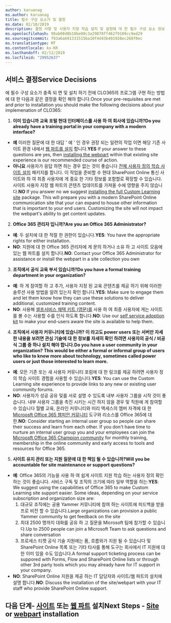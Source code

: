```yaml
---
author: karuanag
ms.author: karuanag
title: 필수 구성 요소가 및 결정
ms.date: 02/10/2019
description: 결정 사항 및 사용자 지정 학습 설치 및 설정에 대 한 필수 구성 요소 정보
ms.openlocfilehash: 99ab08d8b18be00c3a29878ff462f9109cc9ed29
ms.sourcegitcommit: f93a6a691331515ba10f4d43b491928ec268f0ec
ms.translationtype: MT
ms.contentlocale: ko-KR
ms.lasthandoff: 02/12/2019
ms.locfileid: "29952637"
---
```

## <a name="service-decisions"></a><span data-ttu-id="c9d2a-103">서비스 결정</span><span class="sxs-lookup"><span data-stu-id="c9d2a-103">Service Decisions</span></span>

<span data-ttu-id="c9d2a-104">에 필수 구성 요소가 충족 되 면 및 설치 하기 전에 CLO365의 프로그램 구현 하는 방법에 대 한 다음과 같은 결정을 확인 해야 합니다.</span><span class="sxs-lookup"><span data-stu-id="c9d2a-104">Once your pre-requisites are met and prior to installation you should make the following decisions about your implemenation of CLO365:</span></span>

1. <span data-ttu-id="c9d2a-105">**이미 있습니까 교육 포털 현대 인터페이스를 사용 하 여 회사에 있습니까?**</span><span class="sxs-lookup"><span data-stu-id="c9d2a-105">**Do you already have a training portal in your company with a modern interface?**</span></span>

- <span data-ttu-id="c9d2a-106">**예** 이러한 질문에 대 한 대답 ' 예 ' 인 경우 권장 되는 일련의 작업 이면 해당 기존 사이트 환경 내에서 [웹 파트를 설치](installwebpart.md) 합니다.</span><span class="sxs-lookup"><span data-stu-id="c9d2a-106">**YES** If your answer to these questions are yes, then [installing the webpart](installwebpart.md) within that existing site experience is our recommended course of action.</span></span>
- <span data-ttu-id="c9d2a-p101">**아니요** 사용자가 응답 하면 하는 경우 없는 것이 좋습니다 [전체 사용자 정의 학습 사이트 설치](installsitepackage.md) 패키지를 합니다.  이 작업을 준비할 수 현대 SharePoint Online 통신 사이트와 하 여 최종 사용자에 게 중요 한 기타 정보를 포함할로 확장할 수 있습니다.  사이트 사용자 지정 웹 파트의 콘텐츠 업데이트를 가져올 수에 영향을 주지 않습니다.</span><span class="sxs-lookup"><span data-stu-id="c9d2a-p101">**NO** If you answer no we suggest [installing the full Custom Learning site](installsitepackage.md) package.  This will prepare you with a modern SharePoint Online communication site that your can expand to house other information that is important to your end users.  Customizing the site will not impact the webpart's ability to get content updates.</span></span> 

2. <span data-ttu-id="c9d2a-110">**Office 365 관리자 입니까?**</span><span class="sxs-lookup"><span data-stu-id="c9d2a-110">**Are you an Office 365 Administrator?**</span></span>

- <span data-ttu-id="c9d2a-111">**예**: 두 설치에 대 한 적절 한 권한이 있습니다.</span><span class="sxs-lookup"><span data-stu-id="c9d2a-111">**YES**:  You have the appropriate rights for either installation.</span></span>
- <span data-ttu-id="c9d2a-112">**NO**: 지원에 대 한 Office 365 관리자에 게 문의 하거나 소유 하 고 사이트 모음에 있는 웹 파트를 설치 합니다.</span><span class="sxs-lookup"><span data-stu-id="c9d2a-112">**NO**: Contact your Office 365 Administrator for assistance or install the webpart in a site collection you own</span></span>

3. <span data-ttu-id="c9d2a-113">**조직에서 공식 교육 부서 있습니까?**</span><span class="sxs-lookup"><span data-stu-id="c9d2a-113">**Do you have a formal training department in your organization?**</span></span>

- <span data-ttu-id="c9d2a-114">**예**: 하 게 참여할 하 고 추가, 사용자 지정 된 교육 콘텐츠를 제공 하기 위해 이러한 솔루션 사용 방법을 알려 있는지 확인 합니다.</span><span class="sxs-lookup"><span data-stu-id="c9d2a-114">**YES**:  Make sure to engage them and let them know how they can use these solutions to deliver additional, customized training content.</span></span>
- <span data-ttu-id="c9d2a-115">**NO**: 사용해 [셀프서비스 채택 키트 (영문)를](driveadoption.md) 사용 하 여 최종 사용자에 게는 사이트를 볼 수는 사용할 수를 인식 하도록 합니다.</span><span class="sxs-lookup"><span data-stu-id="c9d2a-115">**NO**:  Use our [self service adoption kit](driveadoption.md) to make your end-users aware the site is available to help them.</span></span>

4. <span data-ttu-id="c9d2a-116">**조직에서 사용자 커뮤니티에 있습니까?  이 라고도 power users 또는 서버만 자세한 내용을 보려면 관심 기술에 대 한 정보를 자세히 확인 하려면 사용자의 공식 / 비공식 그룹 중 하나 설치 해야 합니다.**</span><span class="sxs-lookup"><span data-stu-id="c9d2a-116">**Do you have a user community in your organization?  This would be either a formal or informal group of users who like to know more about technology, sometimes called power users or just those interested to learn more.**</span></span>

- <span data-ttu-id="c9d2a-117">**예**: 모든 기존 또는 새 사용자 커뮤니티 포럼에 대 한 링크를 제공 하려면 사용자 정의 학습 사이트 경험을 사용할 수 있습니다.</span><span class="sxs-lookup"><span data-stu-id="c9d2a-117">**YES**:  You can use the Custom Learning site experience to provide links to any new or existing user community forums.</span></span>
- <span data-ttu-id="c9d2a-p102">**NO**: 사용자가 성공 공유 및를 서로 설명 수 있도록 내부 사용자 그룹을 시작 것이 좋습니다.  내부 사용자 그룹을 촉진 시키는 시간 하지 않을 경우 및 직원에 게 참여할 수 있습니다 월별 교육, 온라인 커뮤니티와 미리 액세스의 멤버 자격에 대 한 [Microosft Office 365 챔피언 커뮤니티](https://aka.ms/O365Champions) 도구와 리소스를 Office 365에 대 한.</span><span class="sxs-lookup"><span data-stu-id="c9d2a-p102">**NO**:  Consider starting an internal user group so people can share their success and learn from each other.  If you don't have time to nurture an internal user group you and your employees can join the [Microosft Office 365 Champion community](https://aka.ms/O365Champions) for monthly training, membership in the online community and early access to tools and resources for Office 365.</span></span>

5.  <span data-ttu-id="c9d2a-120">**사이트 유지 관리 또는 지원 질문에 대 한 책임 될 수 있습니까?**</span><span class="sxs-lookup"><span data-stu-id="c9d2a-120">**Will you be accountable for site maintenance or support questions?**</span></span>

- <span data-ttu-id="c9d2a-p103">**예**: Office 365의 기능을 사용 하 여 쉽게 사이트 지원 학습 하는 사용자 정의 확인 하는 것이 좋습니다.  서비스 구독 및 조직의 크기에 따라 일부 역할을 하는:</span><span class="sxs-lookup"><span data-stu-id="c9d2a-p103">**YES**: We suggest using the capabilities of Office 365 to make Custom Learning site support easier.  Some ideas, depending on your service subscription and organization size are:</span></span>
    1. <span data-ttu-id="c9d2a-123">대규모 조직에는 공용 Yammer 커뮤니티에 참여 하는 사이트에 피드백을 받을 프로 비전 할 수 있습니다.</span><span class="sxs-lookup"><span data-stu-id="c9d2a-123">Large organizations can provision a public Yammer community to get feedback on the site</span></span>
    2. <span data-ttu-id="c9d2a-124">최대 2500 명까지 대화를 공유 하 고 질문을 Microsoft 팀에 참가할 수 있습니다.</span><span class="sxs-lookup"><span data-stu-id="c9d2a-124">Up to 2500 people can join a Microsoft Team to ask questions and share conversation</span></span>
    3. <span data-ttu-id="c9d2a-125">프로세스 티켓 공식 기술 지원에는 폼, 흐름와가 지원 될 수 있습니다 및 SharePoint Online 목록 또는 기타 타사를 통해 도구는 회사에서 IT 지원에 대 한 이미 있을 수도 있습니다.</span><span class="sxs-lookup"><span data-stu-id="c9d2a-125">A formal support ticketing process can be suppored with Forms, Flow and SharePoint Online lists or through other 3rd party tools which you may already have for IT support in your company.</span></span> 
- <span data-ttu-id="c9d2a-126">**NO**: SharePoint Online 지원을 제공 하는 IT 담당자와 사이트/웹 파트의 설치에 설명 합니다.</span><span class="sxs-lookup"><span data-stu-id="c9d2a-126">**NO**:  Discuss the installation of the site/webpart with your IT staff who provide SharePoint Online support.</span></span>  

## <a name="next-steps---siteinstallsitepackagemd-or-webpartinstallwebpartmd-installation"></a><span data-ttu-id="c9d2a-127">다음 단계- [사이트](installsitepackage.md) 또는 [웹 파트](installwebpart.md) 설치</span><span class="sxs-lookup"><span data-stu-id="c9d2a-127">Next Steps - [Site](installsitepackage.md) or [webpart](installwebpart.md) installation</span></span>